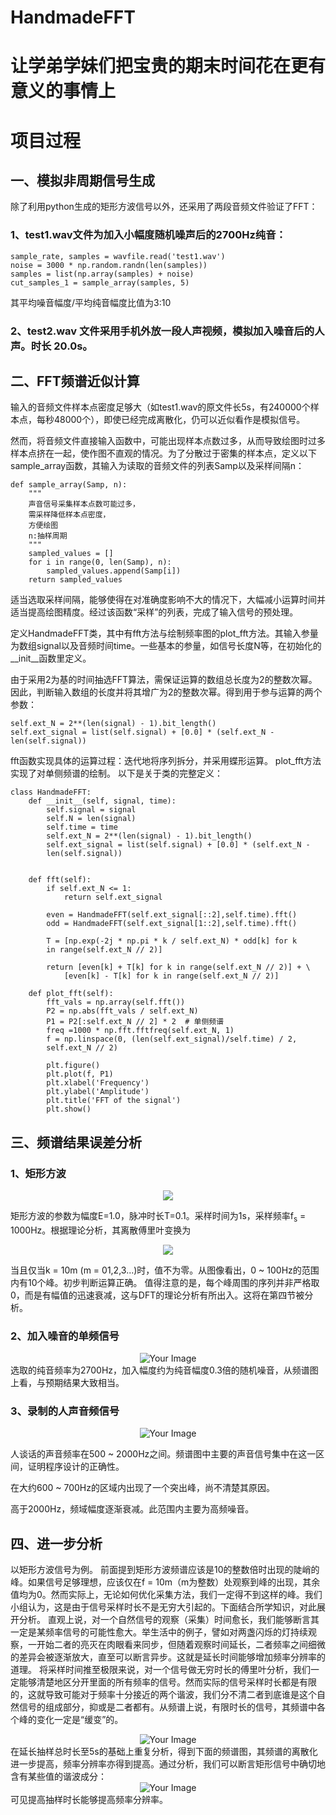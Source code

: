 # HandmadeFFT
# 让学弟学妹们把宝贵的期末时间花在更有意义的事情上

# 项目过程
## 一、模拟非周期信号生成
除了利用python生成的矩形方波信号以外，还采用了两段音频文件验证了FFT：
### 1、test1.wav文件为加入小幅度随机噪声后的2700Hz纯音：
    sample_rate, samples = wavfile.read('test1.wav')
    noise = 3000 * np.random.randn(len(samples))
    samples = list(np.array(samples) + noise)
    cut_samples_1 = sample_array(samples, 5)
其平均噪音幅度/平均纯音幅度比值为3:10

### 2、test2.wav 文件采用手机外放一段人声视频，模拟加入噪音后的人声。时长 20.0s。
## 二、FFT频谱近似计算
输入的音频文件样本点密度足够大（如test1.wav的原文件长5s，有240000个样本点，每秒48000个），即使已经完成离散化，仍可以近似看作是模拟信号。

然而，将音频文件直接输入函数中，可能出现样本点数过多，从而导致绘图时过多样本点挤在一起，使作图不直观的情况。为了分散过于密集的样本点，定义以下 sample_array函数，其输入为读取的音频文件的列表Samp以及采样间隔n：

    def sample_array(Samp, n):
        """
        声音信号采集样本点数可能过多，
        需采样降低样本点密度，
        方便绘图
        n:抽样周期
        """
        sampled_values = []
        for i in range(0, len(Samp), n):
            sampled_values.append(Samp[i])
        return sampled_values
适当选取采样间隔，能够使得在对准确度影响不大的情况下，大幅减小运算时间并适当提高绘图精度。经过该函数“采样”的列表，完成了输入信号的预处理。

定义HandmadeFFT类，其中有fft方法与绘制频率图的plot_fft方法。其输入参量为数组signal以及音频时间time。一些基本的参量，如信号长度N等，在初始化的__init__函数里定义。

由于采用2为基的时间抽选FFT算法，需保证运算的数组总长度为2的整数次幂。因此，判断输入数组的长度并将其增广为2的整数次幂。得到用于参与运算的两个参数：

    self.ext_N = 2**(len(signal) - 1).bit_length()
    self.ext_signal = list(self.signal) + [0.0] * (self.ext_N - len(self.signal))

fft函数实现具体的运算过程：迭代地将序列拆分，并采用蝶形运算。
plot_fft方法实现了对单侧频谱的绘制。
以下是关于类的完整定义：

    class HandmadeFFT:
        def __init__(self, signal, time):
            self.signal = signal
            self.N = len(signal)
            self.time = time
            self.ext_N = 2**(len(signal) - 1).bit_length()
            self.ext_signal = list(self.signal) + [0.0] * (self.ext_N - 
            len(self.signal))


        def fft(self):
            if self.ext_N <= 1:
                return self.ext_signal

            even = HandmadeFFT(self.ext_signal[::2],self.time).fft()
            odd = HandmadeFFT(self.ext_signal[1::2],self.time).fft()

            T = [np.exp(-2j * np.pi * k / self.ext_N) * odd[k] for k 
            in range(self.ext_N // 2)]

            return [even[k] + T[k] for k in range(self.ext_N // 2)] + \
                [even[k] - T[k] for k in range(self.ext_N // 2)]

        def plot_fft(self):
            fft_vals = np.array(self.fft())
            P2 = np.abs(fft_vals / self.ext_N)
            P1 = P2[:self.ext_N // 2] * 2  # 单侧频谱
            freq =1000 * np.fft.fftfreq(self.ext_N, 1)
            f = np.linspace(0, (len(self.ext_signal)/self.time) / 2, 
            self.ext_N // 2)
            
            plt.figure()
            plt.plot(f, P1)
            plt.xlabel('Frequency')
            plt.ylabel('Amplitude')
            plt.title('FFT of the signal')
            plt.show()


## 三、频谱结果误差分析
### 1、矩形方波
<div align=center>
  <img src="https://github.com/Aloudname/HandmadeFFT/blob/main/figure/1.png" >
</div>

矩形方波的参数为幅度<font face="">E=1.0</font>，脉冲时长T=0.1。采样时间为1s，采样频率f<sub>s</sub> = 1000Hz。根据理论分析，其离散傅里叶变换为

<div align=center>
  <img src="figure/2.png" >
</div>

当且仅当k = 10m (m = 01,2,3...)时，值不为零。从图像看出，0 ~ 100Hz的范围内有10个峰。初步判断运算正确。
值得注意的是，每个峰周围的序列并非严格取0，而是有幅值的迅速衰减，这与DFT的理论分析有所出入。这将在第四节被分析。

### 2、加入噪音的单频信号
<div align=center>
  <img src="figure/3.png" alt="Your Image">
</div>
选取的纯音频率为2700Hz，加入幅度约为纯音幅度0.3倍的随机噪音，从频谱图上看，与预期结果大致相当。

### 3、录制的人声音频信号
<div align=center>
  <img src="figure/4.png" alt="Your Image">
</div>

人谈话的声音频率在500 ~ 2000Hz之间。频谱图中主要的声音信号集中在这一区间，证明程序设计的正确性。

在大约600 ~ 700Hz的区域内出现了一个突出峰，尚不清楚其原因。

高于2000Hz，频域幅度逐渐衰减。此范围内主要为高频噪音。

## 四、进一步分析
以矩形方波信号为例。
前面提到矩形方波频谱应该是10的整数倍时出现的陡峭的峰。如果信号足够理想，应该仅在f = 10m（m为整数）处观察到峰的出现，其余值均为0。然而实际上，无论如何优化采集方法，我们一定得不到这样的峰。我们小组认为，这是由于信号采样时长不是无穷大引起的。下面结合所学知识，对此展开分析。
直观上说，对一个自然信号的观察（采集）时间愈长，我们能够断言其一定是某频率信号的可能性愈大。举生活中的例子，譬如对两盏闪烁的灯持续观察，一开始二者的亮灭在肉眼看来同步，但随着观察时间延长，二者频率之间细微的差异会被逐渐放大，直至可以断言异步。这就是延长时间能够增加频率分辨率的道理。
将采样时间推至极限来说，对一个信号做无穷时长的傅里叶分析，我们一定能够清楚地区分开里面的所有频率的信号。然而实际的信号采样时长都是有限的，这就导致可能对于频率十分接近的两个谐波，我们分不清二者到底谁是这个自然信号的组成部分，抑或是二者都有。从频谱上说，有限时长的信号，其频谱中各个峰的变化一定是“缓变”的。
<div align=center>
  <img src="figure/4.png" alt="Your Image">
</div>
在延长抽样总时长至5s的基础上重复分析，得到下面的频谱图，其频谱的离散化进一步提高，频率分辨率亦得到提高。通过分析，我们可以断言矩形信号中确切地含有某些值的谐波成分：
<div align=center>
  <img src="figure/5.png" alt="Your Image">
</div>
可见提高抽样时长能够提高频率分辨率。

